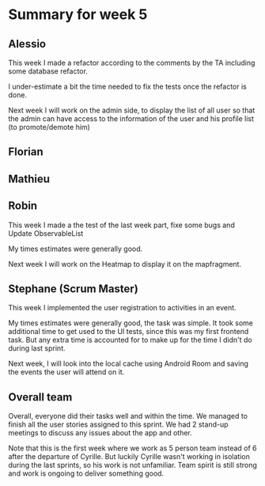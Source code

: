 # Summary for week 5

## Alessio
This week I made a refactor according to the comments by the TA including some database refactor. 

I under-estimate a bit the time needed to fix the tests once the refactor is done. 

Next week I will work on the admin side, to display the list of all user so that the admin can have access to the information of the user and his profile list (to promote/demote him)

## Florian 

## Mathieu

## Robin
This week I made a the test of the last week part, fixe some bugs and Update ObservableList

My times estimates were generally good.

Next week I will work on the Heatmap to display it on the mapfragment.

## Stephane (Scrum Master)
This week I implemented the user registration to activities in an event. 

My times estimates were generally good, the task was simple. It took some additional time to get used to the UI tests,
since this was my first frontend task. But any extra time is accounted for to make up for the time I didn't do
during last sprint.

Next week, I will look into the local cache using Android Room and saving the events the user will attend 
on it.

## Overall team
Overall, everyone did their tasks well and within the time. We managed to finish all the user stories
assigned to this sprint. We had 2 stand-up meetings to discuss any issues about the app and other.

Note that this is the first week where we work as 5 person team instead of 6 after the departure
of Cyrille. But luckily Cyrille wasn't working in isolation during the last sprints, so his work is 
not unfamiliar. Team spirit is still strong and work is ongoing to deliver something good.